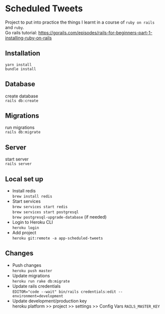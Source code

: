 # Scheduled Tweets
Project to put into practice the things I learnt in a course of `ruby on rails` and `ruby`. <br>
Go rails tutorial: https://gorails.com/episodes/rails-for-beginners-part-1-installing-ruby-on-rails
## Installation
`yarn install` <br />
`bundle install`
## Database
create database <br />
`rails db:create`

## Migrations
run migrations <br />
`rails db:migrate`
## Server
start server <br />
`rails server`

## Local set up
- Install redis <br />
`brew install redis` <br />
- Start services <br />
`brew services start redis` <br />
`brew services start postgresql` <br />
`brew postgresql-upgrade-database` (if needed)
- Login to Heroku CLI <br />
`heroku login` <br />
- Add project <br />
`heroku git:remote -a app-scheduled-tweets`
## Changes
- Push changes <br />
`heroku push master` <br />
- Update migrations <br />
`heroku run rake db:migrate` <br />
- Update rails credentials <br />
`EDITOR="code --wait" bin/rails credentials:edit --environment=development` <br />
- Update development/production key <br />
heroku platform >> project >> settings >> Config Vars `RAILS_MASTER_KEY`
